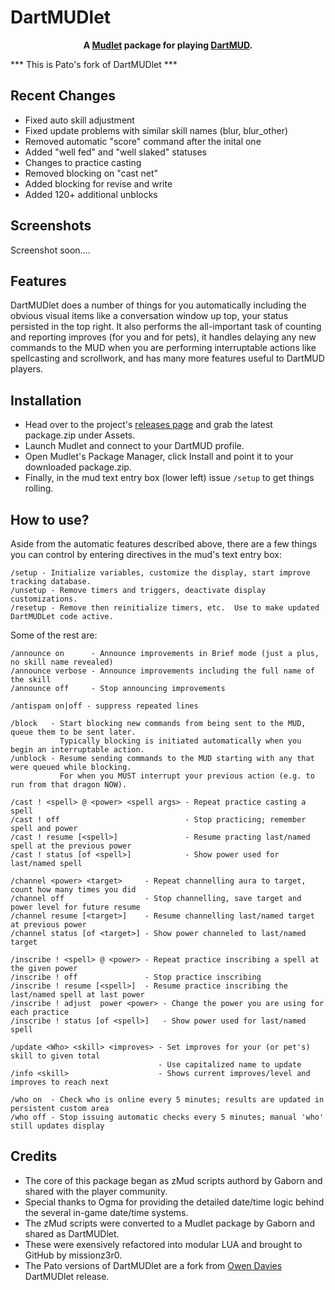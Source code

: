 # DartMUDlet

**<p bold align="center">A [Mudlet](https://www.mudlet.org/) package for playing [DartMUD](http://dartmud.com).</p>**

*** This is Pato's fork of DartMUDlet ***

## Recent Changes
- Fixed auto skill adjustment
- Fixed update problems with similar skill names (blur, blur_other)
- Removed automatic "score" command after the inital one
- Added "well fed" and "well slaked" statuses
- Changes to practice casting
- Removed blocking on "cast net"
- Added blocking for revise and write
- Added 120+ additional unblocks

## Screenshots
Screenshot soon....

## Features
DartMUDlet does a number of things for you automatically including the obvious visual items like a conversation window up top, your status persisted in the top right.  It also performs the all-important task of counting and reporting improves (for you and for pets), it handles delaying any new commands to the MUD when you are performing interruptable actions like spellcasting and scrollwork, and has many more features useful to DartMUD players.

## Installation
+ Head over to the project's [releases page](https://github.com/Pato-elf/dartmudlet/releases) and grab the latest package.zip under Assets.
+ Launch Mudlet and connect to your DartMUD profile.
+ Open Mudlet's Package Manager, click Install and point it to your downloaded package.zip.
+ Finally, in the mud text entry box (lower left) issue `/setup` to get things rolling.

## How to use?
Aside from the automatic features described above, there are a few things you can control by entering directives in the mud's text entry box:

```
/setup - Initialize variables, customize the display, start improve tracking database.
/unsetup - Remove timers and triggers, deactivate display customizations.
/resetup - Remove then reinitialize timers, etc.  Use to make updated DartMUDLet code active.
```
Some of the rest are:
```
/announce on      - Announce improvements in Brief mode (just a plus, no skill name revealed)
/announce verbose - Announce improvements including the full name of the skill
/announce off     - Stop announcing improvements
```
```
/antispam on|off - suppress repeated lines
```
```
/block   - Start blocking new commands from being sent to the MUD, queue them to be sent later.
           Typically blocking is initiated automatically when you begin an interruptable action.
/unblock - Resume sending commands to the MUD starting with any that were queued while blocking.
           For when you MUST interrupt your previous action (e.g. to run from that dragon NOW).
```
```
/cast ! <spell> @ <power> <spell args> - Repeat practice casting a spell
/cast ! off                            - Stop practicing; remember spell and power
/cast ! resume [<spell>]               - Resume practing last/named spell at the previous power
/cast ! status [of <spell>]            - Show power used for last/named spell
```
```
/channel <power> <target>     - Repeat channelling aura to target, count how many times you did 
/channel off                  - Stop channelling, save target and power level for future resume
/channel resume [<target>]    - Resume channelling last/named target at previous power
/channel status [of <target>] - Show power channeled to last/named target
```
```
/inscribe ! <spell> @ <power> - Repeat practice inscribing a spell at the given power 
/inscribe ! off               - Stop practice inscribing 
/inscribe ! resume [<spell>]  - Resume practice inscribing the last/named spell at last power 
/inscribe ! adjust  power <power> - Change the power you are using for each practice
/inscribe ! status [of <spell>]   - Show power used for last/named spell
```
```
/update <Who> <skill> <improves> - Set improves for your (or pet's) skill to given total
                                 - Use capitalized name to update
/info <skill>                    - Shows current improves/level and improves to reach next
```
```
/who on  - Check who is online every 5 minutes; results are updated in persistent custom area
/who off - Stop issuing automatic checks every 5 minutes; manual 'who' still updates display
```

## Credits
- The core of this package began as zMud scripts authord by Gaborn and shared with the player community.
- Special thanks to Ogma for providing the detailed date/time logic behind the several in-game date/time systems.
- The zMud scripts were converted to a Mudlet package by Gaborn and shared as DartMUDlet.
- These were exensively refactored into modular LUA and brought to GitHub by missionz3r0.
- The Pato versions of DartMUDlet are a fork from [Owen Davies](https://github.com/daviesow) DartMUDlet release.
